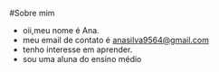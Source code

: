 #Sobre mim
- oii,meu nome é Ana. 
- meu email de contato é anasilva9564@gmail.com
- tenho interesse em aprender.  
- sou uma aluna do ensino médio
<!---
AninhaEGN/AninhaEGN is a ✨ special ✨ repository because its `README.md` (this file) appears on your GitHub profile.
You can click the Preview link to take a look at your changes.
--->
